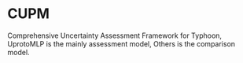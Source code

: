 # CUPM
Comprehensive Uncertainty Assessment Framework for Typhoon,
UprotoMLP is the  mainly assessment model,
Others is the comparison model.
